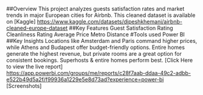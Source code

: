 ##Overview
This project analyzes guests satisfaction rates and market trends in major European cities for Airbnb.
This cleaned dataset is available on [Kaggle] https://www.kaggle.com/datasets/dipeshkhemani/airbnb-cleaned-europe-dataset
##Key Features
Guest Satisfaction Rating
Cleanliness Rating
Average Price
Metro Distance
#Tools used
Power BI
##Key Insights
Locations like Amsterdam and Paris command higher prices, while Athens and Budapest offer budget-friendly options. 
Entire homes generate the highest revenue, but private rooms are a great option for consistent bookings. 
Superhosts & entire homes perform best.
[Click Here to view the live report] https://app.powerbi.com/groups/me/reports/c28f7aab-ddaa-49c2-adbb-e522b49d5a2f/f99936a1229e5e8d73ad?experience=power-bi
[Screenshots]
